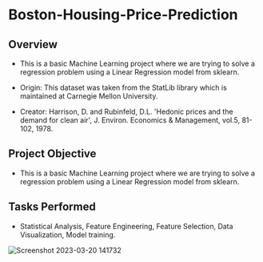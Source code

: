 # Boston-Housing-Price-Prediction

## Overview
* This is a basic Machine Learning project where we are trying to solve a regression problem using a Linear Regression model from sklearn.

* Origin: This dataset was taken from the StatLib library which is maintained at Carnegie Mellon University.
* Creator: Harrison, D. and Rubinfeld, D.L. 'Hedonic prices and the demand for clean air', J. Environ. Economics & Management, vol.5, 81-102, 1978.

## Project Objective
* This is a basic Machine Learning project where we are trying to solve a regression problem using a Linear Regression model from sklearn. 

## Tasks Performed
* Statistical Analysis, Feature Engineering, Feature Selection, Data Visualization, Model training.

![Screenshot 2023-03-20 141732](https://user-images.githubusercontent.com/86545677/226289703-458d95f8-f1d0-4c53-bf57-37cb0bb65bda.jpg)
